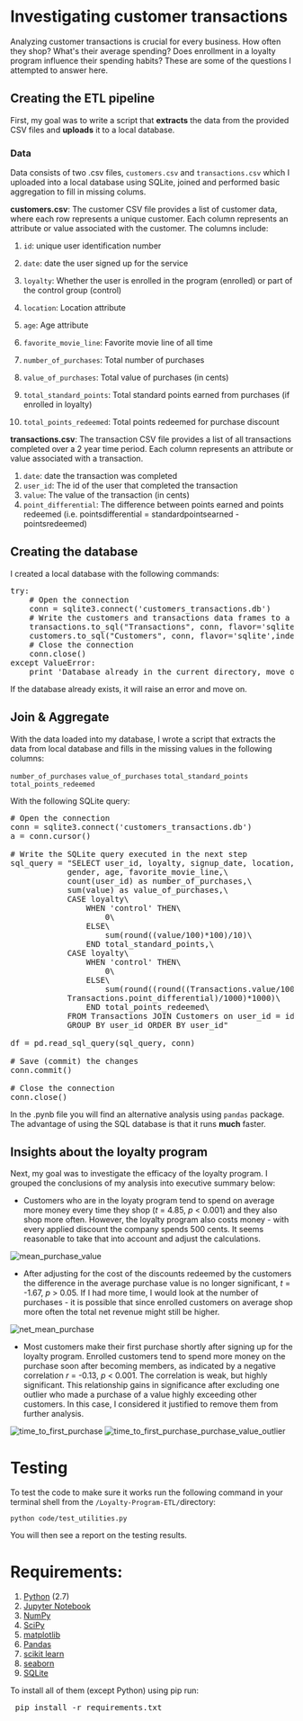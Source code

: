 # Investigating customer transactions

Analyzing customer transactions is crucial for every business. How often they shop? What's their average spending? Does enrollment in a loyalty program influence their spending habits? These are some of the questions I attempted to answer here. 

## Creating the ETL pipeline

First, my goal was to write a script that __extracts__ the data from the provided CSV files and __uploads__ it to a local database.

### Data

Data consists of two .csv files, <code>customers.csv</code> and <code>transactions.csv</code> which I uploaded into a local database using SQLite, joined and performed basic aggregation to fill in missing colums. 

__customers.csv__: The customer CSV file provides a list of customer data, where each row represents a unique customer. Each column represents an attribute or value associated with the customer. The columns include:

1. <code>id</code>: unique user identification number

2. <code>date</code>: date the user signed up for the service

3. <code>loyalty</code>: Whether the user is enrolled in the program (enrolled) or part of the control group (control)

4. <code>location</code>: Location attribute

5. <code>age</code>: Age attribute

6. <code>favorite_movie_line</code>: Favorite movie line of all time

7. <code>number_of_purchases</code>: Total number of purchases

8. <code>value_of_purchases</code>: Total value of purchases (in cents)

9. <code>total_standard_points</code>: Total standard points earned from purchases (if enrolled in loyalty)

10. <code>total_points_redeemed</code>: Total points redeemed for purchase discount

__transactions.csv__: The transaction CSV file provides a list of all transactions completed over a 2 year time period. Each column represents an attribute or value associated with a transaction.

1. <code>date</code>: date the transaction was completed
2. <code>user_id</code>: The id of the user that completed the transaction
3. <code>value</code>: The value of the transaction (in cents)
4. <code>point_differential</code>: The difference between points earned and points redeemed (i.e. pointsdifferential = standardpointsearned - pointsredeemed)

## Creating the database

I created a local database with the following commands:

<pre>
try:
    # Open the connection
    conn = sqlite3.connect('customers_transactions.db')
    # Write the customers and transactions data frames to a local database
    transactions.to_sql("Transactions", conn, flavor='sqlite',index=False)
    customers.to_sql("Customers", conn, flavor='sqlite',index=False)
    # Close the connection
    conn.close()
except ValueError:
    print 'Database already in the current directory, move on.'
</pre>

If the database already exists, it will raise an error and move on.

## Join & Aggregate

With the data loaded into my database, I wrote a script that extracts the data from local database and fills in the missing values in the following columns:

<code>number_of_purchases</code>
<code>value_of_purchases</code>
<code>total_standard_points</code>
<code>total_points_redeemed</code>

With the following SQLite query:

<pre>
# Open the connection
conn = sqlite3.connect('customers_transactions.db')
a = conn.cursor()

# Write the SQLite query executed in the next step
sql_query = "SELECT user_id, loyalty, signup_date, location,\
            gender, age, favorite_movie_line,\
            count(user_id) as number_of_purchases,\
            sum(value) as value_of_purchases,\
            CASE loyalty\
                WHEN 'control' THEN\
                    0\
                ELSE\
                    sum(round((value/100)*100)/10)\
                END total_standard_points,\
            CASE loyalty\
                WHEN 'control' THEN\
                    0\
                ELSE\
                    sum(round((round((Transactions.value/100)*100)/10 - \
            Transactions.point_differential)/1000)*1000)\
                END total_points_redeemed\
            FROM Transactions JOIN Customers on user_id = id\
            GROUP BY user_id ORDER BY user_id"

df = pd.read_sql_query(sql_query, conn)

# Save (commit) the changes
conn.commit()

# Close the connection
conn.close()
</pre>

In the .pynb file you will find an alternative analysis using <code>pandas</code> package. The advantage of using the SQL database is that it runs __much__ faster.

## Insights about the loyalty program

Next, my goal was to investigate the efficacy of the loyalty program. I grouped the conclusions of my analysis into executive summary below:

- Customers who are in the loyaty program tend to spend on average more money every time they shop (*t* = 4.85, *p* < 0.001) and they also shop more often. However, the loyalty program also costs money - with every applied discount the company spends 500 cents. It seems reasonable to take that into account and adjust the calculations.

![mean_purchase_value](images/mean_purchase_value.png)

- After adjusting for the cost of the discounts redeemed by the customers the difference in the average purchase value is no longer significant, *t* = -1.67, *p* > 0.05. If I had more time, I would look at the number of purchases - it is possible that since enrolled customers on average shop more often the total net revenue might still be higher.

![net_mean_purchase](images/net_mean_purchase.png)

- Most customers make their first purchase shortly after signing up for the loyalty program. Enrolled customers tend to spend more money on the purchase soon after becoming members, as indicated by a negative correlation *r* = -0.13, *p* < 0.001. The correlation is weak, but highly significant. This relationship gains in significance after excluding one outlier who made a purchase of a value highly exceeding other customers. In this case, I considered it justified to remove them from further analysis.

![time_to_first_purchase](images/time_to_first_purchase.png)
![time_to_first_purchase_purchase_value_outlier](images/time_to_first_purchase_purchase_value_outlier.png)

# Testing

To test the code to make sure it works run the following command in your terminal shell from the <code>/Loyalty-Program-ETL/</code>directory:

    python code/test_utilities.py    

You will then see a report on the testing results.

# Requirements:

1. <a href="https://www.python.org/"> Python</a> (2.7)
2. <a href="http://jupyter.org/">Jupyter Notebook</a>
3. <a href="http://www.numpy.org/">NumPy</a>
4. <a href="http://www.scipy.org/">SciPy</a>
5. <a href="http://matplotlib.org/">matplotlib</a>
6. <a href="http://pandas.pydata.org">Pandas</a>
7. <a href="http://scikit-learn.org/stable/">scikit learn</a>
8. <a href="http://seaborn.pydata.org">seaborn</a>
9. <a href="https://www.sqlite.org">SQLite</a>

To install all of them (except Python) using pip run:
<pre>
 pip install -r requirements.txt
</pre>

